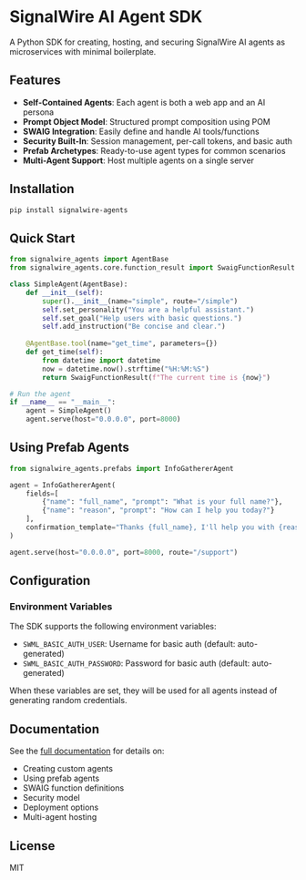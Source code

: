 # SignalWire AI Agent SDK

A Python SDK for creating, hosting, and securing SignalWire AI agents as microservices with minimal boilerplate.

## Features

- **Self-Contained Agents**: Each agent is both a web app and an AI persona
- **Prompt Object Model**: Structured prompt composition using POM
- **SWAIG Integration**: Easily define and handle AI tools/functions
- **Security Built-In**: Session management, per-call tokens, and basic auth
- **Prefab Archetypes**: Ready-to-use agent types for common scenarios
- **Multi-Agent Support**: Host multiple agents on a single server

## Installation

```bash
pip install signalwire-agents
```

## Quick Start

```python
from signalwire_agents import AgentBase
from signalwire_agents.core.function_result import SwaigFunctionResult

class SimpleAgent(AgentBase):
    def __init__(self):
        super().__init__(name="simple", route="/simple")
        self.set_personality("You are a helpful assistant.")
        self.set_goal("Help users with basic questions.")
        self.add_instruction("Be concise and clear.")
    
    @AgentBase.tool(name="get_time", parameters={})
    def get_time(self):
        from datetime import datetime
        now = datetime.now().strftime("%H:%M:%S")
        return SwaigFunctionResult(f"The current time is {now}")

# Run the agent
if __name__ == "__main__":
    agent = SimpleAgent()
    agent.serve(host="0.0.0.0", port=8000)
```

## Using Prefab Agents

```python
from signalwire_agents.prefabs import InfoGathererAgent

agent = InfoGathererAgent(
    fields=[
        {"name": "full_name", "prompt": "What is your full name?"},
        {"name": "reason", "prompt": "How can I help you today?"}
    ],
    confirmation_template="Thanks {full_name}, I'll help you with {reason}."
)

agent.serve(host="0.0.0.0", port=8000, route="/support")
```

## Configuration

### Environment Variables

The SDK supports the following environment variables:

- `SWML_BASIC_AUTH_USER`: Username for basic auth (default: auto-generated)
- `SWML_BASIC_AUTH_PASSWORD`: Password for basic auth (default: auto-generated)

When these variables are set, they will be used for all agents instead of generating random credentials.

## Documentation

See the [full documentation](https://docs.signalwire.com/ai-agents) for details on:

- Creating custom agents
- Using prefab agents
- SWAIG function definitions
- Security model
- Deployment options
- Multi-agent hosting

## License

MIT
